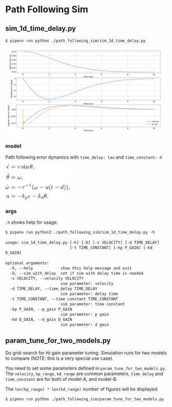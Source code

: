 
# Path Following Sim

## sim_1d_time_delay.py

```
$ pipenv run python ./path_following_sim/sim_1d_time_delay.py
```

<p align="center">
  <img src="./media/sim_res_1d_delay.png" width="800">
</p>


### model

Path following error dynamics with `time_delay: tau` and `time_constant: d`

<p align="left">
  <img src="./media/model.png" width="200">
</p>

### args

`-h` shows help for usage.

```
$ pipenv run python3 ./path_following_sim/sim_1d_time_delay.py -h

usage: sim_1d_time_delay.py [-h] [-D] [-v VELOCITY] [-d TIME_DELAY]
                            [-t TIME_CONSTANT] [-kp P_GAIN] [-kd D_GAIN]

optional arguments:
  -h, --help            show this help message and exit
  -D, --sim_with_delay  set if sim with delay time is needed
  -v VELOCITY, --velocity VELOCITY
                        sim parameter: velocity
  -d TIME_DELAY, --time_delay TIME_DELAY
                        sim parameter: delay time
  -t TIME_CONSTANT, --time_constant TIME_CONSTANT
                        sim parameter: time constant
  -kp P_GAIN, --p_gain P_GAIN
                        sim parameter: p gain
  -kd D_GAIN, --d_gain D_GAIN
                        sim parameter: d gain
```


## param_tune_for_two_models.py

Do grid-search for `PD` gain parameter tuning. Simulation runs for two models to compare (NOTE: this is a very special use case).

You need to set some parameters defined in `param_tune_for_two_models.py`. The `velocity`, `kp_range`, `kd_range` are common parameters, `time_delay` and `time_constant` are for both of model-A, and model-B.

The `len(kp_range) * len(kd_range)` number of figures will be displayed.


```
$ pipenv run python ./path_following_sim/param_tune_for_two_models.py
```
